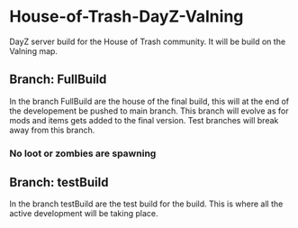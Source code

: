 # House-of-Trash-DayZ-Valning
DayZ server build for the House of Trash community. It will be build on the Valning map.

## Branch: FullBuild
In the branch FullBuild are the house of the final build, this will at the end of the developement be pushed to main branch. This branch will evolve as for mods and items gets added to the final version. Test branches will break away from this branch.

### No loot or zombies are spawning

## Branch: testBuild
In the branch testBuild are the test build for the build. This is where all the active development will be taking place.
